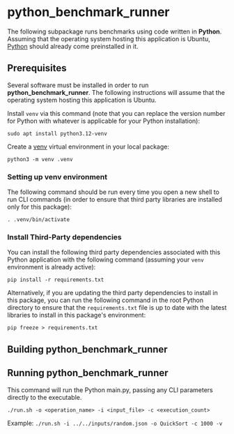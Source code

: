 # python_benchmark_runner

The following subpackage runs benchmarks using code written in **Python**. Assuming that the operating system hosting this application is Ubuntu, [Python](https://www.python.org/downloads/) should already come preinstalled in it.

## Prerequisites

Several software must be installed in order to run **python_benchmark_runner**. The following instructions will assume that the operating system hosting this application is Ubuntu.

Install `venv` via this command (note that you can replace the version number for Python with whatever is applicable for your Python installation):
```
sudo apt install python3.12-venv
```

Create a [venv](https://docs.python.org/3/library/venv.html) virtual environment in your local package:
```
python3 -m venv .venv
```

### Setting up venv environment
The following command should be run every time you open a new shell to run CLI commands (in order to ensure that third party libraries are installed only for this package):
```
. .venv/bin/activate
```

### Install Third-Party dependencies
You can install the following third party dependencies associated with this Python application with the following command (assuming your `venv` environment is already active):
```
pip install -r requirements.txt
```

Alternatively, if you are updating the third party dependencies to install in this package, you can run the following command in the root Python directory to ensure that the `requirements.txt` file is up to date with the latest libraries to install in this package's environment:
```
pip freeze > requirements.txt
```

## Building python_benchmark_runner



## Running python_benchmark_runner

This command will run the Python main.py, passing any CLI parameters directly to the executable.
```
./run.sh -o <operation_name> -i <input_file> -c <execution_count>
```

Example: `./run.sh -i ../../inputs/random.json -o QuickSort -c 1000 -v`